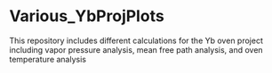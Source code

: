 # Various_YbProjPlots
This repository includes different calculations for the Yb oven project including vapor pressure analysis, mean free path analysis, 
and oven temperature analysis
